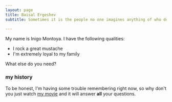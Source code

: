 ```yaml
---
layout: page
title: Baisal Ergeshev
subtitle: Sometimes it is the people no one imagines anything of who do the things that no one can imagine. 
                                                                                          Christopher Morcom
---
```


My name is Inigo Montoya. I have the following qualities:

- I rock a great mustache
- I'm extremely loyal to my family

What else do you need?

### my history

To be honest, I'm having some trouble remembering right now, so why don't you just watch [my movie](http://en.wikipedia.org/wiki/The_Princess_Bride_%28film%29) and it will answer **all** your questions.
